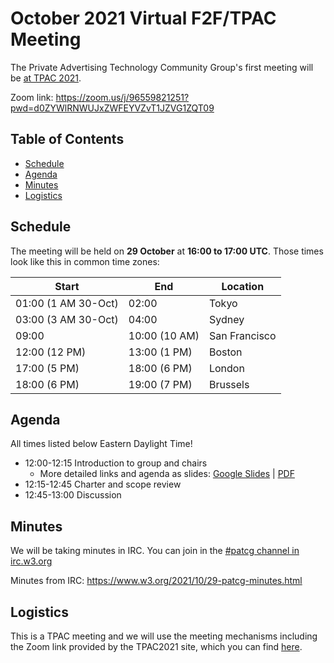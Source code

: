 # October 2021 Virtual F2F/TPAC Meeting

The Private Advertising Technology Community Group's first meeting will be [at TPAC 2021](https://web-eur.cvent.com/hub/events/2b77fe3d-2536-467d-b71b-969b2e6419b5/sessions/05b7fd0e-1cba-4e38-b908-90609b8c3802).  

Zoom link: https://zoom.us/j/96559821251?pwd=d0ZYWlRNWUJxZWFEYVZvT1JZVG1ZQT09 

## Table of Contents

- [Schedule](#schedule)
- [Agenda](#agenda)
- [Minutes](#minutes)
- [Logistics](#logistics)

## Schedule

The meeting will be held on **29 October** at **16:00 to 17:00 UTC**. Those times look like this in common time zones:

| Start                     | End           | Location      |
| ------------------------- | ------------- | ------------- |
| 01:00 (1 AM 30-Oct)       | 02:00         | Tokyo         |
| 03:00 (3 AM 30-Oct)       | 04:00         | Sydney        |
| 09:00                     | 10:00 (10 AM) | San Francisco |
| 12:00 (12 PM)             | 13:00 (1 PM)  | Boston        |
| 17:00 (5 PM)              | 18:00 (6 PM)  | London        |
| 18:00 (6 PM)              | 19:00 (7 PM)  | Brussels      |

## Agenda

All times listed below Eastern Daylight Time!

- 12:00-12:15 Introduction to group and chairs 
  - More detailed links and agenda as slides: [Google Slides](https://docs.google.com/presentation/d/1QS6fCw65z34yjLNN-Se9SgyY-DhZULHrhKJvaPe0New/edit?usp=sharing) | [PDF](https://github.com/patcg/meetings/blob/main/2021/10-tpac/202110129-TPAC-Slides.pdf)    
- 12:15-12:45 Charter and scope review
- 12:45-13:00 Discussion

## Minutes

We will be taking minutes in IRC. You can join in the [#patcg channel in irc.w3.org](https://irc.w3.org/?channels=patcg)

Minutes from IRC: https://www.w3.org/2021/10/29-patcg-minutes.html 

## Logistics 

This is a TPAC meeting and we will use the meeting mechanisms including the Zoom link provided by the TPAC2021 site, which you can find [here](https://web-eur.cvent.com/hub/events/2b77fe3d-2536-467d-b71b-969b2e6419b5/sessions/05b7fd0e-1cba-4e38-b908-90609b8c3802). 
